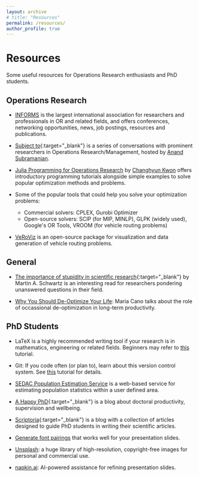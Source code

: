 ```yaml
---
layout: archive
# title: "Resources"
permalink: /resources/
author_profile: true
---
```


<!-- {% include base_path %} -->


<!-- {% for post in site.portfolio %}
  {% include archive-single.html %}
{% endfor %} -->
# Resources
Some useful resources for Operations Research enthusiasts and PhD students.

## Operations Research

- [INFORMS](https://www.informs.org) is the largest international association for researchers and professionals in OR and related fields, and offers conferences, networking opportunities, news, job postings, resources and publications. 

- [Subject to](www.youtube.com/@Subjectto_){:target="_blank"} is a series of conversations with prominent researchers in Operations Research/Management, hosted by [Anand Subramanian](https://sites.google.com/view/anand-subramanian/).

- [Julia Programming for Operations Research](https://www.chkwon.net/julia/) by [Changhyun Kwon](https://www.chkwon.net) offers introductory programming tutorials alongside simple examples to solve popular optimization methods and problems.

- Some of the popular tools that could help you solve your optimization problems:
  - Commercial solvers: CPLEX, Gurobi Optimizer
  - Open-source solvers: SCIP (for MIP, MINLP), GLPK (widely used), Google's OR Tools, VROOM (for vehicle routing problems)
  
- [VeRoViz](https://veroviz.org) is an open-source package for visualization and data generation of vehicle routing problems.

## General

- [The importance of stupidity in scientific research](https://doi.org/10.1242/jcs.033340){:target="_blank"} by Martin A. Schwartz is an interesting read for researchers pondering unanswered questions in their field. 

- [Why You Should De-Optimize Your Life](https://youtu.be/cqdm9z3oF0c): Maria Cano talks about the role of occassional de-optimization in long-term productivity.


## PhD Students

- LaTeX is a highly recommended writing tool if your research is in mathematics, engineering or related fields. Beginners may refer to [this](https://stom.chkwon.net/latex/) tutorial.

- Git: If you code often (or plan to), learn about this version control system. See [this](https://www.w3schools.com/git/default.asp) tutorial for details. 

- [SEDAC Population Estimation Service](https://beta.sedac.ciesin.columbia.edu/data/collection/gpw-v4/population-estimation-service) is a web-based service for estimating population statistics within a user defined area. 

- [A Happy PhD](https://ahappyphd.org){:target="_blank"} is a blog about doctoral productivity, supervision and wellbeing.

- [Scriptoria](https://www.scriptoria.org/en/){:target="_blank"} is a blog with a collection of articles designed to guide PhD students in writing their scientific articles.

- [Generate font pairings](https://fontjoy.com) that works well for your presentation slides. 

- [Unsplash](https://unsplash.com): a huge library of high-resolution, copyright-free images for personal and commercial use.

- [napkin.ai](https://napkin.ai): AI-powered assistance for refining presentation slides.